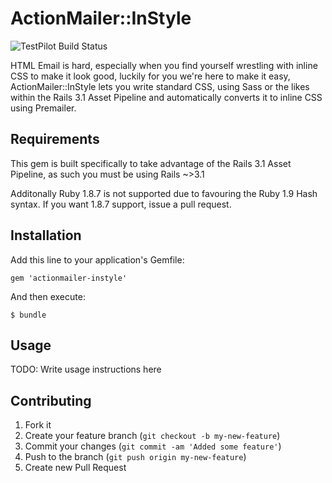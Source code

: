 # ActionMailer::InStyle

![TestPilot Build Status](http://testpilot.me/testpilot/actionmailer-instyle.png)

HTML Email is hard, especially when you find yourself wrestling with inline CSS to make it look good, luckily for you we're here to make it easy, ActionMailer::InStyle
lets you write standard CSS, using Sass or the likes within the Rails 3.1 Asset Pipeline and automatically converts it to inline CSS using Premailer.

## Requirements

This gem is built specifically to take advantage of the Rails 3.1 Asset Pipeline, as such you must be using Rails ~>3.1

Additonally Ruby 1.8.7 is not supported due to favouring the Ruby 1.9 Hash syntax. If you want 1.8.7 support, issue a pull request.

## Installation

Add this line to your application's Gemfile:

    gem 'actionmailer-instyle'

And then execute:

    $ bundle

## Usage

TODO: Write usage instructions here

## Contributing

1. Fork it
2. Create your feature branch (`git checkout -b my-new-feature`)
3. Commit your changes (`git commit -am 'Added some feature'`)
4. Push to the branch (`git push origin my-new-feature`)
5. Create new Pull Request
